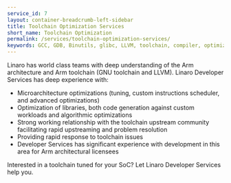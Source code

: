 ```yaml
---
service_id: 7
layout: container-breadcrumb-left-sidebar
title: Toolchain Optimization Services
short_name: Toolchain Optimization
permalink: /services/toolchain-optimization-services/
keywords: GCC, GDB, Binutils, glibc, LLVM, toolchain, compiler, optimization, microarchitecture
---
```

Linaro has world class teams with deep understanding of the Arm architecture and Arm toolchain (GNU toolchain and LLVM).  Linaro Developer Services has deep experience with:

- Microarchitecture optimizations (tuning, custom instructions scheduler, and advanced optimizations)
- Optimization of libraries, both code generation against custom workloads and algorithmic optimizations
- Strong working relationship with the toolchain upstream community facilitating rapid upstreaming and problem resolution
- Providing rapid response to toolchain issues
- Developer Services has significant experience with development in this area for Arm architectural licensees

Interested in a toolchain tuned for your SoC?  Let Linaro Developer Services help you.
